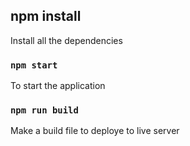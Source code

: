 <!-- @format -->

## npm install

Install all the dependencies

### `npm start`

To start the application

### `npm run build`

Make a build file to deploye to live server
